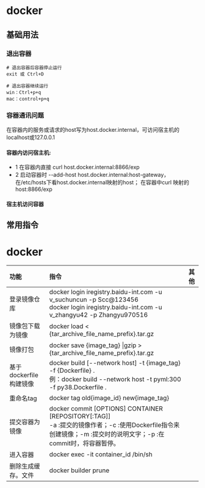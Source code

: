 # docker

## 基础用法
### 退出容器

```
# 退出容器后容器停止运行
exit 或 Ctrl+D

# 退出容器继续运行
win：Ctrl+p+q
mac：control+p+q
```

### 容器通讯问题

在容器内的服务或请求的host写为host.docker.internal，可访问宿主机的localhost或127.0.0.1

#### 容器内访问宿主机:

- 1 在容器内直接 curl host.docker.internal:8866/exp
- 2 启动容器时 --add-host host.docker.internal:host-gateway， 在/etc/hosts下看host.docker.internal映射的host；
  在容器中curl 映射的host:8866/exp

#### 宿主机访问容器

## 常用指令
# docker
|功能|指令|其他|
|:-----|:-----|:-----|
|登录镜像仓库|docker login iregistry.baidu-int.com -u v_suchuncun -p Scc@123456  <br> docker login iregistry.baidu-int.com -u v_zhangyu42 -p Zhangyu970516||
|镜像包下载为镜像|docker load < {tar_archive_file_name_prefix}.tar.gz|
|镜像打包|docker save {image_tag} \|gzip > {tar_archive_file_name_prefix}.tar.gz|
|基于dockerfile构建镜像|docker build [--network host] -t {image_tag} -f {Dockerfile} .  <br> 例：docker build --network host -t pyml:300 -f py38.Dockerfile .||
|重命名tag|docker tag old{image_id} new{image_tag}|
|提交容器为镜像|docker commit [OPTIONS] CONTAINER [REPOSITORY[:TAG]] <br> -a :提交的镜像作者；-c :使用Dockerfile指令来创建镜像；-m :提交时的说明文字；-p :在commit时，将容器暂停。|
|进入容器|docker exec -it container_id /bin/sh|
|删除生成缓存。文件|docker builder prune|
